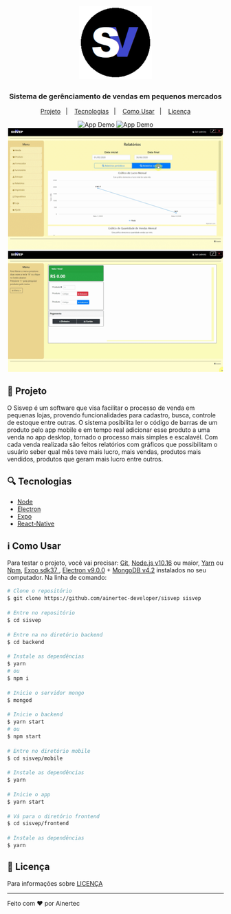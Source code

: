 <h1 align="center" >
    <img alt="sisvep" title="sisvep" src=".github/icon.png" width="170px" />
</h1>

<h3 align="center">
  Sistema de gerênciamento de vendas em pequenos mercados
</h3>

<p align="center">
  <a href="#dart-projeto">Projeto</a>&nbsp;&nbsp;&nbsp;|&nbsp;&nbsp;&nbsp;
  <a href="#mag-tecnologias">Tecnologias</a>&nbsp;&nbsp;&nbsp;|&nbsp;&nbsp;&nbsp;
    <a href="#information_source-como-usar">Como Usar</a>&nbsp;&nbsp;&nbsp;|&nbsp;&nbsp;&nbsp;
  <a href="#memo-licença">Licença</a>
</p>



<!-- ![](./github/create.gif) -->
<p align="center">
  <img alt="App Demo" src=".github/create.gif" width="300px">
  <!-- <img alt="App Demo" src=".github/login-light.jpg" width="300px"> -->
  <img alt="App Demo" src=".github/search.gif" width="300px">
  <img alt="App Demo" src=".github/relatorio-desktop.gif" width="500px">
  <img alt="App Demo" src=".github/venda-desktop.gif" width="500px">
</p>    

## :dart: Projeto
  O Sisvep é um software que visa facilitar o processo de venda em pequenas lojas, provendo funcionalidades para cadastro, busca, controle de estoque entre outras.
  O sistema posibilita ler o código de barras de um produto pelo app mobile e em tempo real adicionar esse produto a uma venda no app desktop, tornado o processo mais simples e escalavél.
  Com cada venda realizada são feitos relatórios com gráficos que possibilitam o usuário seber qual mês teve mais lucro, mais vendas, produtos mais vendidos, produtos que geram mais lucro entre outros.


## :mag: Tecnologias
-  [Node](https://nodejs.org/en/)
-  [Electron](https://www.electronjs.org/)
-  [Expo](https://expo.io/)
-  [React-Native](https://facebook.github.io/react-native/)

## :information_source: Como Usar
Para testar o projeto, você vai precisar: [Git](https://git-scm.com), [Node.js v10.16](https://nodejs.org/en/) ou maior, [Yarn](https://yarnpkg.com/) ou [Npm](https://www.npmjs.com/), [Expo sdk37 ](https://expo.io/) , [Electron v9.0.0](https://www.electronjs.org/) + [MongoDB v4.2](https://docs.mongodb.com/manual/)  instalados no seu computador. Na linha de comando:

```bash
# Clone o repositório
$ git clone https://github.com/ainertec-developer/sisvep sisvep

# Entre no repositório
$ cd sisvep

# Entre na no diretório backend
$ cd backend

# Instale as dependências
$ yarn 
# ou
$ npm i

# Inicie o servidor mongo
$ mongod

# Inicie o backend
$ yarn start
# ou
$ npm start

# Entre no diretório mobile
$ cd sisvep/mobile

# Instale as dependências
$ yarn 

# Inicie o app
$ yarn start

# Vá para o diretório frontend
$ cd sisvep/frontend

# Instale as dependências
$ yarn 
```

## :memo: Licença
Para informações sobre [LICENÇA](https://github.com/ainertec-developer/sisvep/blob/master/license.txt)

---
Feito com :heart: por Ainertec

